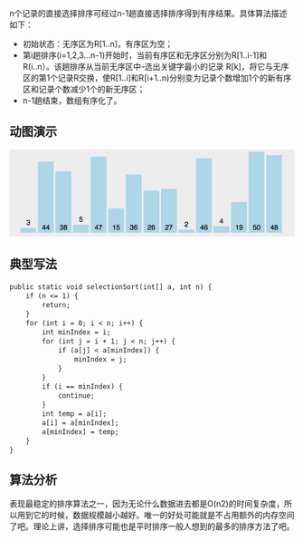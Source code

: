 



n个记录的直接选择排序可经过n-1趟直接选择排序得到有序结果。具体算法描述如下：

- 初始状态：无序区为R[1..n]，有序区为空；
- 第i趟排序(i=1,2,3…n-1)开始时，当前有序区和无序区分别为R[1..i-1]和R(i..n）。该趟排序从当前无序区中-选出关键字最小的记录 R[k]，将它与无序区的第1个记录R交换，使R[1..i]和R[i+1..n)分别变为记录个数增加1个的新有序区和记录个数减少1个的新无序区；
- n-1趟结束，数组有序化了。

## 动图演示

![img](../../../../assets/849589-20171015224719590-1433219824.gif)



## 典型写法

```
public static void selectionSort(int[] a, int n) {
    if (n <= 1) {
        return;
    }
    for (int i = 0; i < n; i++) {
        int minIndex = i;
        for (int j = i + 1; j < n; j++) {
            if (a[j] < a[minIndex]) {
                minIndex = j;
            }
        }
        if (i == minIndex) {
            continue;
        }
        int temp = a[i];
        a[i] = a[minIndex];
        a[minIndex] = temp;
    }
}
```

## 算法分析

表现最稳定的排序算法之一，因为无论什么数据进去都是O(n2)的时间复杂度，所以用到它的时候，数据规模越小越好。唯一的好处可能就是不占用额外的内存空间了吧。理论上讲，选择排序可能也是平时排序一般人想到的最多的排序方法了吧。